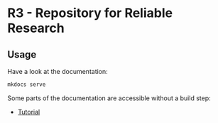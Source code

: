 # R3 - **R**epository for **R**eliable **R**esearch

## Usage
Have a look at the documentation:
```bash
mkdocs serve
```

Some parts of the documentation are accessible without a build step:
- [Tutorial](docs/tutorial.md)
